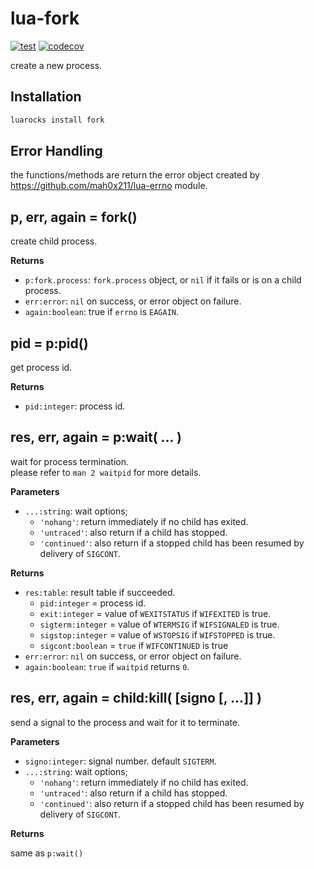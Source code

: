 # lua-fork

[![test](https://github.com/mah0x211/lua-fork/actions/workflows/test.yml/badge.svg)](https://github.com/mah0x211/lua-fork/actions/workflows/test.yml)
[![codecov](https://codecov.io/gh/mah0x211/lua-fork/branch/master/graph/badge.svg)](https://codecov.io/gh/mah0x211/lua-fork)


create a new process.

## Installation

```sh
luarocks install fork
```

## Error Handling

the functions/methods are return the error object created by https://github.com/mah0x211/lua-errno module.

## p, err, again = fork()

create child process.

**Returns**

- `p:fork.process`: `fork.process` object, or `nil` if it fails or is on a child process.
- `err:error`: `nil` on success, or error object on failure.
- `again:boolean`: true if `errno` is `EAGAIN`.


## pid = p:pid()

get process id.

**Returns**

- `pid:integer`: process id.


## res, err, again = p:wait( ... )

wait for process termination.  
please refer to `man 2 waitpid` for more details.

**Parameters**

- `...:string`: wait options;  
    - `'nohang'`: return immediately if no child has exited.
    - `'untraced'`: also return if a child has stopped.
    - `'continued'`: also return if a stopped child has been resumed by delivery of `SIGCONT`.

**Returns**

- `res:table`: result table if succeeded.
    - `pid:integer` = process id.
    - `exit:integer` = value of `WEXITSTATUS` if `WIFEXITED` is true.
    - `sigterm:integer` = value of `WTERMSIG` if `WIFSIGNALED` is true.
    - `sigstop:integer` = value of `WSTOPSIG` if `WIFSTOPPED` is true.
    - `sigcont:boolean` = `true` if `WIFCONTINUED` is true
- `err:error`: `nil` on success, or error object on failure.
- `again:boolean`: `true` if `waitpid` returns `0`.

## res, err, again = child:kill( [signo [, ...]] )

send a signal to the process and wait for it to terminate.

**Parameters**

- `signo:integer`: signal number. default `SIGTERM`.
- `...:string`: wait options;  
    - `'nohang'`: return immediately if no child has exited.
    - `'untraced'`: also return if a child has stopped.
    - `'continued'`: also return if a stopped child has been resumed by delivery of `SIGCONT`.

**Returns**

same as `p:wait()`

